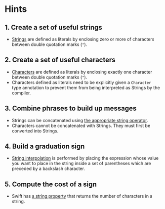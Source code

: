 # Hints

## 1. Create a set of useful strings

- [Strings][strings-and-characters] are defined as literals by enclosing zero or more of characters between double quotation marks (`"`).

## 2. Create a set of useful characters

- [Characters][strings-and-characters] are defined as literals by enclosing exactly one character between double quotation marks (`"`).
- Characters defined as literals need to be explicitly given a `Character` type annotation to prevent them from being interpreted as Strings by the compiler.

## 3. Combine phrases to build up messages

- Strings can be concatenated using [the appropriate string operator][string-docs].
- Characters cannot be concatenated with Strings. 
  They must first be converted into Strings.

## 4. Build a graduation sign

- [String interpolation][string-interpolation] is performed by placing the expression whose value you want to place in the string inside a set of parentheses which are preceded by a backslash character.

## 5. Compute the cost of a sign

- Swift has [a string property][string-count-docs] that returns the number of characters in a string.

[strings-and-characters]: https://docs.swift.org/swift-book/LanguageGuide/StringsAndCharacters.html
[character-docs]: https://developer.apple.com/documentation/swift/character
[string-interpolation]: https://docs.swift.org/swift-book/documentation/the-swift-programming-language/stringsandcharacters/#String-Interpolation
[string-count-docs]: https://developer.apple.com/documentation/swift/string/count
[string-docs]: https://developer.apple.com/documentation/swift/string